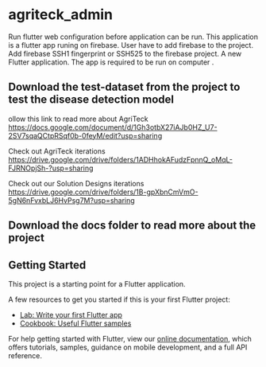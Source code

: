 # agriteck_admin

Run flutter web configuration before application can be run.
This application is a flutter app runing on firebase.
User have to add firebase to the project.
Add firebase SSH1 fingerprint or SSH525 to the firebase project. A new Flutter application.
The app is required to be run on computer .


## Download the test-dataset from the project to test the disease detection model

ollow this link to read more about AgriTeck
https://docs.google.com/document/d/1Gh3otbX27iAJb0HZ_U7-2SV7sqaQCtpRSqf0b-0feyM/edit?usp=sharing

Check out AgriTeck iterations
https://drive.google.com/drive/folders/1ADHhokAFudzFpnnQ_oMqL-FJRNOpjSh-?usp=sharing

Check out our Solution Designs iterations
https://drive.google.com/drive/folders/1B-gpXbnCmVmO-5gN6nFvxbLJ6HvPsg7M?usp=sharing


## Download the docs folder to read more about the project

## Getting Started

This project is a starting point for a Flutter application.

A few resources to get you started if this is your first Flutter project:

- [Lab: Write your first Flutter app](https://flutter.dev/docs/get-started/codelab)
- [Cookbook: Useful Flutter samples](https://flutter.dev/docs/cookbook)

For help getting started with Flutter, view our
[online documentation](https://flutter.dev/docs), which offers tutorials,
samples, guidance on mobile development, and a full API reference.
